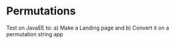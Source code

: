 # Permutations
Test on JavaEE to: a) Make a Landing page and b) Convert it on a permutation string app
